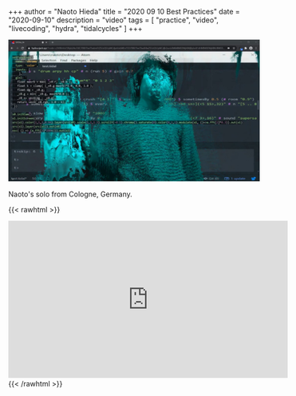 +++
author = "Naoto Hieda"
title = "2020 09 10 Best Practices"
date = "2020-09-10"
description = "video"
tags = [ "practice", "video", "livecoding", "hydra", "tidalcycles" ]
+++

![](/images/2020-09-10-best-practices-session.jpg)

Naoto's solo from Cologne, Germany.

{{< rawhtml >}}
<div class="youtube-container">
<iframe class="youtube-video" width="560" height="315" src="https://www.youtube.com/embed/88Prv1fKAgs" frameborder="0" allow="accelerometer; autoplay; encrypted-media; gyroscope; picture-in-picture" allowfullscreen></iframe>
</div>
{{< /rawhtml >}}

